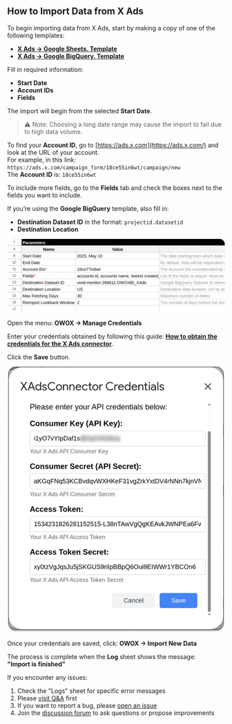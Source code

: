 ## How to Import Data from X Ads

To begin importing data from X Ads, start by making a copy of one of the following templates:

- [**X Ads → Google Sheets. Template**](https://docs.google.com/spreadsheets/d/1LM5RTill31OF_n3XPtvoSW4LquD3JbzK3lgQbzTSPlE/copy)
- [**X Ads → Google BigQuery. Template**](https://docs.google.com/spreadsheets/d/1l-zRdOkuWsD-0xEmh0BIEb8aF4k0fksk4G3xGU5W6bM/copy)

Fill in required information:
- **Start Date**
- **Account IDs**
- **Fields**

The import will begin from the selected **Start Date**.  
> ⚠️ Note: Choosing a long date range may cause the import to fail due to high data volume.

To find your **Account ID**, go to [https://ads.x.com](https://ads.x.com/) and look at the URL of your account.  
For example, in this link:  
`https://ads.x.com/campaign_form/18ce55in6wt/campaign/new`  
The **Account ID** is: `18ce55in6wt`

To include more fields, go to the **Fields** tab and check the boxes next to the fields you want to include.

If you’re using the **Google BigQuery** template, also fill in:
- **Destination Dataset ID** in the format: `projectid.datasetid`
- **Destination Location**

![X Ads Start Settings](/src/Integrations/XAds/res/xads_start.png)

Open the menu: **OWOX → Manage Credentials**

Enter your credentials obtained by following this guide: [**How to obtain the credentials for the X Ads connector**](https://github.com/OWOX/js-data-connectors/blob/main/src/Integrations/XAds/CREDENTIALS.md).

Click the **Save** button.

![X Ads Credentials](/src/Integrations/XAds/res/xads_credentials.png)

Once your credentials are saved, click: **OWOX → Import New Data**

The process is complete when the **Log** sheet shows the message:  
**"Import is finished"**  

If you encounter any issues:

1. Check the "Logs" sheet for specific error messages
2. Please [visit Q&A](https://github.com/OWOX/js-data-connectors/discussions/categories/q-a) first
3. If you want to report a bug, please [open an issue](https://github.com/OWOX/js-data-connectors/issues)
4. Join the [discussion forum](https://github.com/OWOX/js-data-connectors/discussions) to ask questions or propose improvements 

